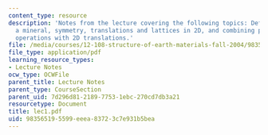 ```yaml
---
content_type: resource
description: 'Notes from the lecture covering the following topics: Definition of
  a mineral, symmetry, translations and lattices in 2D, and combining point symmetry
  operations with 2D translations.'
file: /media/courses/12-108-structure-of-earth-materials-fall-2004/983565195599eeea83723c7e931b5bea_lec1.pdf
file_type: application/pdf
learning_resource_types:
- Lecture Notes
ocw_type: OCWFile
parent_title: Lecture Notes
parent_type: CourseSection
parent_uid: 7d296d81-2189-7753-1ebc-270cd7db3a21
resourcetype: Document
title: lec1.pdf
uid: 98356519-5599-eeea-8372-3c7e931b5bea
---
```

